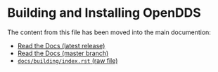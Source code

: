 # Building and Installing OpenDDS

The content from this file has been moved into the main documention:

- [Read the Docs (latest release)](https://opendds.readthedocs.io/en/latest-release/building/index.html)
- [Read the Docs (master branch)](https://opendds.readthedocs.io/en/master/building/index.html)
- [`docs/building/index.rst` (raw file)](docs/building/index.rst)
